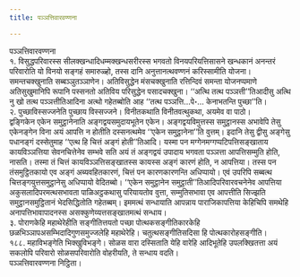```yaml
---
title: पञ्ञत्तिवारवण्णना

---
```

पञ्ञत्तिवारवण्णना  
१. विसुद्धपरिवारस्स सीलक्खन्धादिधम्मक्खन्धसरीरस्स भगवतो विनयपरियत्तिसासने खन्धकानं अनन्तरं परिवारोति यो विनयो सङ्गहं समारुळ्हो, तस्स दानि अनुत्तानत्थवण्णनं करिस्सामीति योजना।  
समन्तचक्खुनाति सब्बञ्ञुतञ्ञाणेन। अतिविसुद्धेन मंसचक्खुनाति रत्तिन्दिवं समन्ता योजनप्पमाणे अतिसुखुमानिपि रूपानि पस्सनतो अतिविय परिसुद्धेन पसादचक्खुना। ‘‘अत्थि तत्थ पञ्ञत्ती’’तिआदीसु अत्थि नु खो तत्थ पञ्ञत्तीतिआदिना अत्थो गहेतब्बोति आह ‘‘तत्थ पञ्ञत्ति…पे॰… केनाभतन्ति पुच्छा’’ति।  
२. पुच्छाविस्सज्जनेति पुच्छाय विस्सज्जने। विनीतकथाति विनीतवत्थुकथा, अयमेव वा पाठो।  
द्वङ्गिकेन एकेन समुट्ठानेनाति अङ्गद्वयसमुदायभूतेन एकेन। अङ्गद्वयविमुत्तस्स समुट्ठानस्स अभावेपि तेसु एकेनङ्गेन विना अयं आपत्ति न होतीति दस्सनत्थमेव ‘‘एकेन समुट्ठानेना’’ति वुत्तम्। इदानि तेसु द्वीसु अङ्गेसु पधानङ्गं दस्सेतुमाह ‘‘एत्थ हि चित्तं अङ्गं होती’’तिआदि। यस्मा पन मग्गेनमग्गप्पटिपत्तिसङ्खाताय कायविञ्ञत्तिया सेवनचित्तेनेव सम्भवे सति अयं तं अङ्गद्वयं उपादाय भगवता पञ्ञत्ता आपत्तिसम्मुति होति, नासति। तस्मा तं चित्तं कायविञ्ञत्तिसङ्खातस्स कायस्स अङ्गं कारणं होति, न आपत्तिया। तस्स पन तंसमुट्ठितकायो एव अङ्गं अब्यवहितकारणं, चित्तं पन कारणकारणन्ति अधिप्पायो। एवं उपरिपि सब्बत्थ चित्तङ्गयुत्तसमुट्ठानेसु अधिप्पायो वेदितब्बो। ‘‘एकेन समुट्ठानेन समुट्ठाती’’तिआदिपरिवारवचनेनेव आपत्तिया अकुसलादिपरमत्थसभावता पाळिअट्ठकथासु परियायतोव वुत्ता, सम्मुतिसभावा एव आपत्तीति सिज्झति समुट्ठानसमुट्ठितानं भेदसिद्धितोति गहेतब्बम्। इममत्थं सन्धायाति आपन्नाय पाराजिकापत्तिया केहिचिपि समथेहि अनापत्तिभावापादनस्स असक्कुणेय्यत्तसङ्खातमत्थं सन्धाय।  
३. पोराणकेहि महाथेरेहीति सङ्गीतित्तयतो पच्छा पोत्थकसङ्गीतिकारकेहि छळभिञ्ञापअसम्भिदादिगुणसमुज्जलेहि महाथेरेहि। चतुत्थसङ्गीतिसदिसा हि पोत्थकारोहसङ्गीति।  
१८८. महाविभङ्गेति भिक्खुविभङ्गे। सोळस वारा दस्सिताति येहि वारेहि आदिभूतेहि उपलक्खितत्ता अयं सकलोपि परिवारो सोळसपरिवारोति वोहरीयति, ते सन्धाय वदति।  
पञ्ञत्तिवारवण्णना निट्ठिता।  
